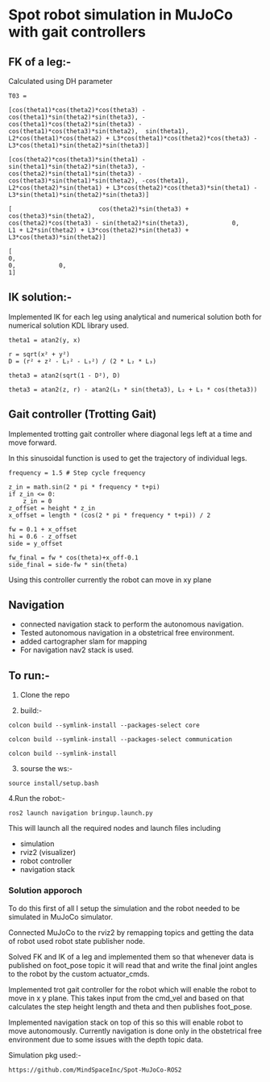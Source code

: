 # Spot robot simulation in MuJoCo with gait controllers

## FK of a leg:-

Calculated using DH parameter

```
T03 = 

[cos(theta1)*cos(theta2)*cos(theta3) - cos(theta1)*sin(theta2)*sin(theta3), - cos(theta1)*cos(theta2)*sin(theta3) - cos(theta1)*cos(theta3)*sin(theta2),  sin(theta1), L2*cos(theta1)*cos(theta2) + L3*cos(theta1)*cos(theta2)*cos(theta3) - L3*cos(theta1)*sin(theta2)*sin(theta3)]

[cos(theta2)*cos(theta3)*sin(theta1) - sin(theta1)*sin(theta2)*sin(theta3), - cos(theta2)*sin(theta1)*sin(theta3) - cos(theta3)*sin(theta1)*sin(theta2), -cos(theta1), L2*cos(theta2)*sin(theta1) + L3*cos(theta2)*cos(theta3)*sin(theta1) - L3*sin(theta1)*sin(theta2)*sin(theta3)]

[                        cos(theta2)*sin(theta3) + cos(theta3)*sin(theta2),                           cos(theta2)*cos(theta3) - sin(theta2)*sin(theta3),            0,                                L1 + L2*sin(theta2) + L3*cos(theta2)*sin(theta3) + L3*cos(theta3)*sin(theta2)]

[                                                                        0,                                                                           0,            0,                                                                                                            1]
```
## IK solution:-

Implemented IK for each leg using analytical and numerical solution both for numerical solution KDL library used.

```
theta1 = atan2(y, x)

r = sqrt(x² + y²)
D = (r² + z² - L₂² - L₃²) / (2 * L₂ * L₃)

theta3 = atan2(sqrt(1 - D²), D)

theta3 = atan2(z, r) - atan2(L₃ * sin(theta3), L₂ + L₃ * cos(theta3))
```

## Gait controller (Trotting Gait)

Implemented trotting gait controller where diagonal legs left at a time and move forward.

In this sinusoidal function is used to get the trajectory of individual legs.
```
frequency = 1.5 # Step cycle frequency
        
z_in = math.sin(2 * pi * frequency * t+pi)
if z_in <= 0:
    z_in = 0
z_offset = height * z_in
x_offset = length * (cos(2 * pi * frequency * t+pi)) / 2
        
fw = 0.1 + x_offset  
hi = 0.6 - z_offset  
side = y_offset

fw_final = fw * cos(theta)+x_off-0.1
side_final = side-fw * sin(theta)

``` 
Using this controller currently the robot can move in xy plane

## Navigation

- connected navigation stack to perform the autonomous navigation.
- Tested autonomous navigation in a obstetrical free environment.
- added cartographer slam for mapping
- For navigation nav2 stack is used.


## To run:-

1. Clone the repo

2. build:-
```
colcon build --symlink-install --packages-select core
```
```
colcon build --symlink-install --packages-select communication
```
```
colcon build --symlink-install
```

3. sourse the ws:-
```
source install/setup.bash
```

4.Run the robot:-

```
ros2 launch navigation bringup.launch.py
```

This will launch all the required nodes and launch files
including 
- simulation
- rviz2 (visualizer)
- robot controller
- navigation stack


### Solution apporoch

To do this first of all I setup the simulation and the robot needed to be simulated in MuJoCo simulator.

Connected MuJoCo to the rviz2 by remapping topics and getting the data of robot used robot state publisher node.

Solved FK and IK of a leg and implemented them so that whenever data is published on foot_pose topic it will read that and write the final joint angles to the robot by the custom actuator_cmds.

Implemented trot gait controller for the robot which will enable the robot to move in x y plane. This takes input from the cmd_vel and based on that calculates the step height length and theta and then publishes foot_pose.

Implemented navigation stack on top of this so this will enable robot to move autonomously. Currently navigation is done only in the obstetrical free environment due to some issues with the depth topic data.

Simulation pkg used:- 
```
https://github.com/MindSpaceInc/Spot-MuJoCo-ROS2
```




